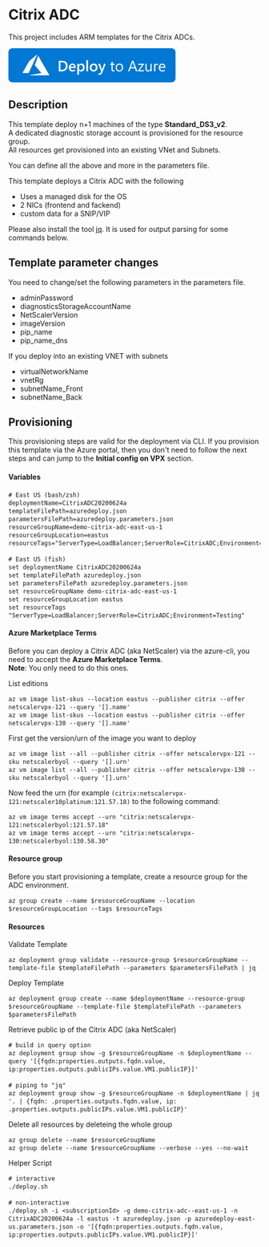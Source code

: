 # Citrix ADC

This project includes ARM templates for the Citrix ADCs.

[![Deploy To Azure](https://raw.githubusercontent.com/Azure/azure-quickstart-templates/master/1-CONTRIBUTION-GUIDE/images/deploytoazure.svg?sanitize=true)](https://portal.azure.com/#create/Microsoft.Template/uri/https%3A%2F%2Fraw.githubusercontent.com%2Fmschirrmeister%2Fctx-azure-templates-adc-demo-cew%2Fmaster%2Fadc%2Fazuredeploy.json)

## Description

This template deploy n+1 machines of the type **Standard\_DS3\_v2**.  
A dedicated diagnostic storage account is provisioned for the resource group.  
All resources get provisioned into an existing VNet and Subnets.  

You can define all the above and more in the parameters file.

This template deploys a Citrix ADC with the following

- Uses a managed disk for the OS
- 2 NICs (frontend and fackend)
- custom data for a SNIP/VIP

Please also install the tool [jq](https://stedolan.github.io/jq/). It is used for output parsing for some commands below.

## Template parameter changes

You need to change/set the following parameters in the parameters file.

- adminPassword
- diagnosticsStorageAccountName
- NetScalerVersion
- imageVersion
- pip_name
- pip\_name\_dns

If you deploy into an existing VNET with subnets

- virtualNetworkName
- vnetRg
- subnetName\_Front
- subnetName\_Back

## Provisioning

This provisioning steps are valid for the deployment via CLI. If you provision this template via the Azure portal, then you don't need to follow the next steps and can jump to the **Initial config on VPX** section.

#### Variables

    # East US (bash/zsh)
    deploymentName=CitrixADC20200624a
    templateFilePath=azuredeploy.json
    parametersFilePath=azuredeploy.parameters.json
    resourceGroupName=demo-citrix-adc-east-us-1
    resourceGroupLocation=eastus
    resourceTags="ServerType=LoadBalancer;ServerRole=CitrixADC;Environment=Testing"

    # East US (fish)
    set deploymentName CitrixADC20200624a
    set templateFilePath azuredeploy.json
    set parametersFilePath azuredeploy.parameters.json
    set resourceGroupName demo-citrix-adc-east-us-1
    set resourceGroupLocation eastus
    set resourceTags "ServerType=LoadBalancer;ServerRole=CitrixADC;Environment=Testing"

#### Azure Marketplace Terms

Before you can deploy a Citrix ADC (aka NetScaler) via the azure-cli, you need to accept the **Azure Marketplace Terms**.  
**Note**: You only need to do this ones.

List editions

    az vm image list-skus --location eastus --publisher citrix --offer netscalervpx-121 --query '[].name'
    az vm image list-skus --location eastus --publisher citrix --offer netscalervpx-130 --query '[].name'

First get the version/urn of the image you want to deploy

    az vm image list --all --publisher citrix --offer netscalervpx-121 --sku netscalerbyol --query '[].urn'
    az vm image list --all --publisher citrix --offer netscalervpx-130 --sku netscalerbyol --query '[].urn'

Now feed the urn (for example `(citrix:netscalervpx-121:netscaler10platinum:121.57.18)` to the following command:

    az vm image terms accept --urn "citrix:netscalervpx-121:netscalerbyol:121.57.18"
    az vm image terms accept --urn "citrix:netscalervpx-130:netscalerbyol:130.58.30"

#### Resource group

Before you start provisioning a template, create a resource group for the ADC environment.

    az group create --name $resourceGroupName --location $resourceGroupLocation --tags $resourceTags

#### Resources

Validate Template

    az deployment group validate --resource-group $resourceGroupName --template-file $templateFilePath --parameters $parametersFilePath | jq

Deploy Template

    az deployment group create --name $deploymentName --resource-group $resourceGroupName --template-file $templateFilePath --parameters $parametersFilePath

Retrieve public ip of the Citrix ADC (aka NetScaler)

    # build in query option
    az deployment group show -g $resourceGroupName -n $deploymentName --query '[{fqdn:properties.outputs.fqdn.value, ip:properties.outputs.publicIPs.value.VM1.publicIP}]'

    # piping to "jq"
    az deployment group show -g $resourceGroupName -n $deploymentName | jq '. | {fqdn: .properties.outputs.fqdn.value, ip: .properties.outputs.publicIPs.value.VM1.publicIP}'

Delete all resources by deleteing the whole group

    az group delete --name $resourceGroupName
    az group delete --name $resourceGroupName --verbose --yes --no-wait

Helper Script

    # interactive
    ./deploy.sh

    # non-interactive
    ./deploy.sh -i <subscriptionId> -g demo-citrix-adc--east-us-1 -n CitrixADC20200624a -l eastus -t azuredeploy.json -p azuredeploy-east-us.parameters.json -o '[{fqdn:properties.outputs.fqdn.value, ip:properties.outputs.publicIPs.value.VM1.publicIP}]'


